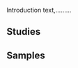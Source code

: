 
Introduction text,.........

## Studies

<div class="d3table" dataurl="data/study_catalog.tsv" colsurl="data/study_catalog.cols"/>

## Samples

<div class="d3table" dataurl="data/sample_catalog.tsv" colsurl="data/sample_catalog.cols"/>

